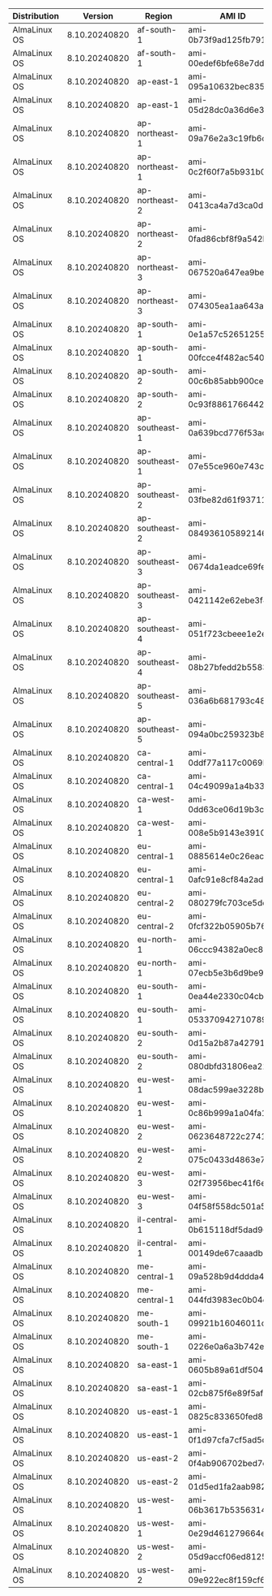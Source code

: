| Distribution | Version       | Region         | AMI ID                | Arch    |
| ------------ | ------------- | -------------- | --------------------- | ------- |
| AlmaLinux OS | 8.10.20240820 | af-south-1     | ami-0b73f9ad125fb7917 | x86_64  |
| AlmaLinux OS | 8.10.20240820 | af-south-1     | ami-00edef6bfe68e7ddf | aarch64 |
| AlmaLinux OS | 8.10.20240820 | ap-east-1      | ami-095a10632bec83594 | x86_64  |
| AlmaLinux OS | 8.10.20240820 | ap-east-1      | ami-05d28dc0a36d6e356 | aarch64 |
| AlmaLinux OS | 8.10.20240820 | ap-northeast-1 | ami-09a76e2a3c19fb6ca | x86_64  |
| AlmaLinux OS | 8.10.20240820 | ap-northeast-1 | ami-0c2f60f7a5b931b04 | aarch64 |
| AlmaLinux OS | 8.10.20240820 | ap-northeast-2 | ami-0413ca4a7d3ca0d06 | x86_64  |
| AlmaLinux OS | 8.10.20240820 | ap-northeast-2 | ami-0fad86cbf8f9a542b | aarch64 |
| AlmaLinux OS | 8.10.20240820 | ap-northeast-3 | ami-067520a647ea9beaa | x86_64  |
| AlmaLinux OS | 8.10.20240820 | ap-northeast-3 | ami-074305ea1aa643af7 | aarch64 |
| AlmaLinux OS | 8.10.20240820 | ap-south-1     | ami-0e1a57c5265125517 | x86_64  |
| AlmaLinux OS | 8.10.20240820 | ap-south-1     | ami-00fcce4f482ac540b | aarch64 |
| AlmaLinux OS | 8.10.20240820 | ap-south-2     | ami-00c6b85abb900cecd | x86_64  |
| AlmaLinux OS | 8.10.20240820 | ap-south-2     | ami-0c93f886176644251 | aarch64 |
| AlmaLinux OS | 8.10.20240820 | ap-southeast-1 | ami-0a639bcd776f53adb | x86_64  |
| AlmaLinux OS | 8.10.20240820 | ap-southeast-1 | ami-07e55ce960e743ca5 | aarch64 |
| AlmaLinux OS | 8.10.20240820 | ap-southeast-2 | ami-03fbe82d61f93711a | x86_64  |
| AlmaLinux OS | 8.10.20240820 | ap-southeast-2 | ami-08493610589214684 | aarch64 |
| AlmaLinux OS | 8.10.20240820 | ap-southeast-3 | ami-0674da1eadce69fed | x86_64  |
| AlmaLinux OS | 8.10.20240820 | ap-southeast-3 | ami-0421142e62ebe3f44 | aarch64 |
| AlmaLinux OS | 8.10.20240820 | ap-southeast-4 | ami-051f723cbeee1e2eb | x86_64  |
| AlmaLinux OS | 8.10.20240820 | ap-southeast-4 | ami-08b27bfedd2b5583c | aarch64 |
| AlmaLinux OS | 8.10.20240820 | ap-southeast-5 | ami-036a6b681793c4841 | x86_64  |
| AlmaLinux OS | 8.10.20240820 | ap-southeast-5 | ami-094a0bc259323b834 | aarch64 |
| AlmaLinux OS | 8.10.20240820 | ca-central-1   | ami-0ddf77a117c0069b8 | x86_64  |
| AlmaLinux OS | 8.10.20240820 | ca-central-1   | ami-04c49099a1a4b33c4 | aarch64 |
| AlmaLinux OS | 8.10.20240820 | ca-west-1      | ami-0dd63ce06d19b3c0d | x86_64  |
| AlmaLinux OS | 8.10.20240820 | ca-west-1      | ami-008e5b9143e39100e | aarch64 |
| AlmaLinux OS | 8.10.20240820 | eu-central-1   | ami-0885614e0c26eacb2 | x86_64  |
| AlmaLinux OS | 8.10.20240820 | eu-central-1   | ami-0afc91e8cf84a2ad9 | aarch64 |
| AlmaLinux OS | 8.10.20240820 | eu-central-2   | ami-080279fc703ce5de8 | x86_64  |
| AlmaLinux OS | 8.10.20240820 | eu-central-2   | ami-0fcf322b05905b768 | aarch64 |
| AlmaLinux OS | 8.10.20240820 | eu-north-1     | ami-06ccc94382a0ec897 | x86_64  |
| AlmaLinux OS | 8.10.20240820 | eu-north-1     | ami-07ecb5e3b6d9be91e | aarch64 |
| AlmaLinux OS | 8.10.20240820 | eu-south-1     | ami-0ea44e2330c04cbcf | x86_64  |
| AlmaLinux OS | 8.10.20240820 | eu-south-1     | ami-05337094271078908 | aarch64 |
| AlmaLinux OS | 8.10.20240820 | eu-south-2     | ami-0d15a2b87a42791e5 | x86_64  |
| AlmaLinux OS | 8.10.20240820 | eu-south-2     | ami-080dbfd31806ea21a | aarch64 |
| AlmaLinux OS | 8.10.20240820 | eu-west-1      | ami-08dac599ae3228b30 | x86_64  |
| AlmaLinux OS | 8.10.20240820 | eu-west-1      | ami-0c86b999a1a04fa1b | aarch64 |
| AlmaLinux OS | 8.10.20240820 | eu-west-2      | ami-0623648722c2741f7 | x86_64  |
| AlmaLinux OS | 8.10.20240820 | eu-west-2      | ami-075c0433d4863e7d8 | aarch64 |
| AlmaLinux OS | 8.10.20240820 | eu-west-3      | ami-02f73956bec41f6eb | x86_64  |
| AlmaLinux OS | 8.10.20240820 | eu-west-3      | ami-04f58f558dc501a56 | aarch64 |
| AlmaLinux OS | 8.10.20240820 | il-central-1   | ami-0b615118df5dad96b | x86_64  |
| AlmaLinux OS | 8.10.20240820 | il-central-1   | ami-00149de67caaadbb4 | aarch64 |
| AlmaLinux OS | 8.10.20240820 | me-central-1   | ami-09a528b9d4ddda446 | x86_64  |
| AlmaLinux OS | 8.10.20240820 | me-central-1   | ami-044fd3983ec0b04c0 | aarch64 |
| AlmaLinux OS | 8.10.20240820 | me-south-1     | ami-09921b16046011ce2 | x86_64  |
| AlmaLinux OS | 8.10.20240820 | me-south-1     | ami-0226e0a6a3b742e51 | aarch64 |
| AlmaLinux OS | 8.10.20240820 | sa-east-1      | ami-0605b89a61df504fd | x86_64  |
| AlmaLinux OS | 8.10.20240820 | sa-east-1      | ami-02cb875f6e89f5afa | aarch64 |
| AlmaLinux OS | 8.10.20240820 | us-east-1      | ami-0825c833650fed842 | x86_64  |
| AlmaLinux OS | 8.10.20240820 | us-east-1      | ami-0f1d97cfa7cf5ad5d | aarch64 |
| AlmaLinux OS | 8.10.20240820 | us-east-2      | ami-0f4ab906702bed7d5 | x86_64  |
| AlmaLinux OS | 8.10.20240820 | us-east-2      | ami-01d5ed1fa2aab982a | aarch64 |
| AlmaLinux OS | 8.10.20240820 | us-west-1      | ami-06b3617b535631431 | x86_64  |
| AlmaLinux OS | 8.10.20240820 | us-west-1      | ami-0e29d461279664e56 | aarch64 |
| AlmaLinux OS | 8.10.20240820 | us-west-2      | ami-05d9accf06ed81259 | x86_64  |
| AlmaLinux OS | 8.10.20240820 | us-west-2      | ami-09e922ec8f159cf62 | aarch64 |
